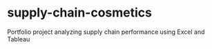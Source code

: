# supply-chain-cosmetics
Portfolio project analyzing supply chain performance using Excel and Tableau
